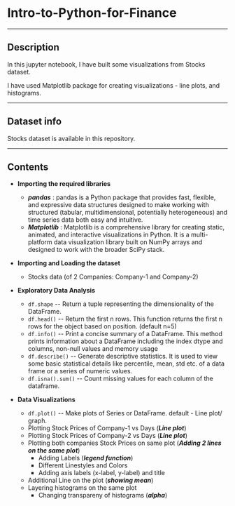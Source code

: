 # Intro-to-Python-for-Finance

---
## Description
In this jupyter notebook, I have built some visualizations from Stocks dataset.

I have used Matplotlib package for creating visualizations - line plots, and histograms.

---
## Dataset info
Stocks dataset is available in this repository.

---
## Contents

- **Importing the required libraries**
  - ***pandas*** : pandas is a Python package that provides fast, flexible, and expressive data structures designed to make working with structured (tabular, multidimensional, potentially heterogeneous) and time series data both easy and intuitive.
  - ***Matplotlib*** : Matplotlib is a comprehensive library for creating static, animated, and interactive visualizations in Python. It is a multi-platform data visualization library built on NumPy arrays and designed to work with the broader SciPy stack.

- **Importing and Loading the dataset**
  - Stocks data (of 2 Companies: Company-1 and Company-2)
  
- **Exploratory Data Analysis**
  - `df.shape` -- Return a tuple representing the dimensionality of the DataFrame.
  - `df.head()` -- Return the first n rows. This function returns the first n rows for the object based on position. (default n=5)
  - `df.info()` -- Print a concise summary of a DataFrame. This method prints information about a DataFrame including the index dtype and columns, non-null values and memory usage
  - `df.describe()` -- Generate descriptive statistics. It is used to view some basic statistical details like percentile, mean, std etc. of a data frame or a series of numeric values.
  - `df.isna().sum()` -- Count missing values for each column of the dataframe.
- **Data Visualizations**
  - `df.plot()` -- Make plots of Series or DataFrame. default - Line plot/ graph.
  - Plotting Stock Prices of Company-1 vs Days (***Line plot***)
  - Plotting Stock Prices of Company-2 vs Days (***Line plot***)
  - Plotting both companies Stock Prices on same plot (***Adding 2 lines on the same plot***)
    - Adding Labels (***legend function***)
    - Different Linestyles and Colors
    - Adding axis labels (x-label, y-label) and title
  - Additional Line on the plot (***showing mean***)
  - Layering histograms on the same plot
    - Changing transpareny of histograms (***alpha***)
    
